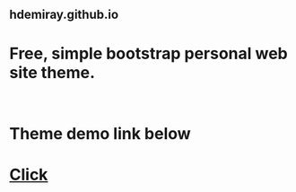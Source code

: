 ## hdemiray.github.io

# Free, simple bootstrap personal web site theme.

<br />

# Theme demo link below 

# [Click](https://hdemiray.github.io)

